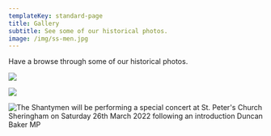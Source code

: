 ```yaml
---
templateKey: standard-page
title: Gallery
subtitle: See some of our historical photos.
image: /img/ss-men.jpg
---
```

Have a browse through some of our historical photos.

![](/img/image001.jpg)

![](/img/140315-shantymen-0003.jpg)

![The Shantymen will be performing a special concert at St. Peter's Church Sheringham on Saturday 26th March 2022 following an introduction Duncan Baker MP](/img/ss-men-1.jpeg "Shantymen 2022")